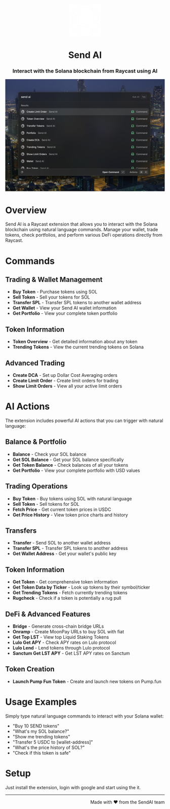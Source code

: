 <p align="center">
<img width=100 src="assets/icon@dark.png">
</p>

<h1 align="center">Send AI</h1>

<h3 align="center">
Interact with the Solana blockchain from Raycast using AI
</h3>

![Conversation View](metadata/1.png)

# Overview

Send AI is a Raycast extension that allows you to interact with the Solana blockchain using natural language commands. Manage your wallet, trade tokens, check portfolios, and perform various DeFi operations directly from Raycast.

# Commands

## Trading & Wallet Management

- **Buy Token** - Purchase tokens using SOL
- **Sell Token** - Sell your tokens for SOL
- **Transfer SPL** - Transfer SPL tokens to another wallet address
- **Get Wallet** - View your Send AI wallet information
- **Get Portfolio** - View your complete token portfolio

## Token Information

- **Token Overview** - Get detailed information about any token
- **Trending Tokens** - View the current trending tokens on Solana

## Advanced Trading

- **Create DCA** - Set up Dollar Cost Averaging orders
- **Create Limit Order** - Create limit orders for trading
- **Show Limit Orders** - View all your active limit orders

# AI Actions

The extension includes powerful AI actions that you can trigger with natural language:

## Balance & Portfolio

- **Balance** - Check your SOL balance
- **Get SOL Balance** - Get your SOL balance specifically
- **Get Token Balance** - Check balances of all your tokens
- **Get Portfolio** - View your complete portfolio with USD values

## Trading Operations

- **Buy Token** - Buy tokens using SOL with natural language
- **Sell Token** - Sell tokens for SOL
- **Fetch Price** - Get current token prices in USDC
- **Get Price History** - View token price charts and history

## Transfers

- **Transfer** - Send SOL to another wallet address
- **Transfer SPL** - Transfer SPL tokens to another address
- **Get Wallet Address** - Get your wallet's public key

## Token Information

- **Get Token** - Get comprehensive token information
- **Get Token Data by Ticker** - Look up tokens by their symbol/ticker
- **Get Trending Tokens** - Fetch currently trending tokens
- **Rugcheck** - Check if a token is potentially a rug pull

## DeFi & Advanced Features

- **Bridge** - Generate cross-chain bridge URLs
- **Onramp** - Create MoonPay URLs to buy SOL with fiat
- **Get Top LST** - View top Liquid Staking Tokens
- **Lulo Get APY** - Check APY rates on Lulo protocol
- **Lulo Lend** - Lend tokens through Lulo protocol
- **Sanctum Get LST APY** - Get LST APY rates on Sanctum

## Token Creation

- **Launch Pump Fun Token** - Create and launch new tokens on Pump.fun

# Usage Examples

Simply type natural language commands to interact with your Solana wallet:

- "Buy 10 SEND tokens"
- "What's my SOL balance?"
- "Show me trending tokens"
- "Transfer 5 USDC to [wallet-address]"
- "What's the price history of SOL?"
- "Check if this token is safe"

# Setup

Just install the extension, login with google and start using the it.

---

<p align="right">
Made with ♥ from the SendAI team
</p>
